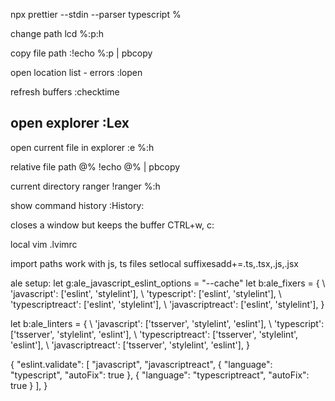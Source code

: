 npx prettier --stdin --parser typescript %

change path
lcd %:p:h

copy file path
:!echo %:p | pbcopy 

open location list - errors
:lopen

refresh buffers
:checktime

open explorer
:Lex
-

open current file in explorer
:e %:h


relative file path 
@%
!echo @%  | pbcopy

current directory ranger
!ranger %:h

show command history
:History:

closes a window but keeps the buffer
CTRL+w, c:

local vim
.lvimrc

import paths work with js, ts files
setlocal suffixesadd+=.ts,.tsx,.js,.jsx

ale setup:
let g:ale_javascript_eslint_options = "--cache"
let b:ale_fixers = {
            \ 'javascript': ['eslint', 'stylelint'],
            \ 'typescript': ['eslint', 'stylelint'],
            \ 'typescriptreact': ['eslint', 'stylelint'],
            \ 'javascriptreact': ['eslint', 'stylelint'],
            \}

let b:ale_linters = {
            \ 'javascript': ['tsserver', 'stylelint', 'eslint'],
            \ 'typescript': ['tsserver', 'stylelint', 'eslint'],
            \ 'typescriptreact': ['tsserver', 'stylelint', 'eslint'],
            \ 'javascriptreact': ['tsserver', 'stylelint', 'eslint'],
            \}

{
  "eslint.validate": [
      "javascript",
      "javascriptreact",
      { "language": "typescript", "autoFix": true },
      { "language": "typescriptreact", "autoFix": true }
  ],
}
